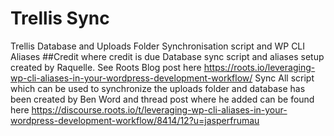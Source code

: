 # Trellis Sync
Trellis Database and Uploads Folder Synchronisation script and WP CLI Aliases
##Credit where credit is due
Database sync script and aliases setup created by Raquelle. See Roots Blog post here https://roots.io/leveraging-wp-cli-aliases-in-your-wordpress-development-workflow/
Sync All script which can be used to synchronize the uploads folder and database has been created by Ben Word and thread post where he added can be found here https://discourse.roots.io/t/leveraging-wp-cli-aliases-in-your-wordpress-development-workflow/8414/12?u=jasperfrumau
